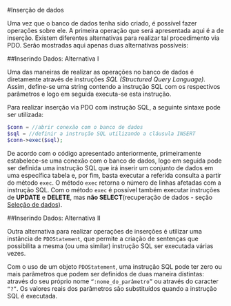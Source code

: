 #Inserção de dados

Uma vez que o banco de dados tenha sido criado, é possível fazer operações sobre ele. A primeira operação que será apresentada aqui é a de inserção. Existem diferentes alternativas para realizar tal procedimento via PDO. Serão mostradas aqui apenas duas alternativas possíveis:

##Inserindo Dados: Alternativa I

Uma das maneiras de realizar as operações no banco de dados é diretamente através de instruções *SQL (Structured Query Language)*. Assim, define-se uma string contendo a instrução SQL com os respectivos parâmetros e logo em seguida executa-se esta instrução. 

Para realizar inserção via PDO com instrução SQL, a seguinte sintaxe pode ser utilizada:

```php
$conn = //abrir conexão com o banco de dados
$sql = //definir a instrução SQL utilizando a cláusula INSERT
$conn->exec($sql);
```

De acordo com o código apresentado anteriormente, primeiramente estabelece-se uma conexão com o banco de dados, logo em seguida pode ser definida uma instrução SQL que irá inserir um conjunto de dados em uma específica tabela e, por fim, basta executar a referida consulta a partir do método `exec`. O método `exec` retorna o número de linhas afetadas com a instrução SQL. Com o método `exec` é possível também executar instruções de **UPDATE** e **DELETE**, mas **não SELECT**(recuperação de dados - seção [Seleção de dados](recupera-dados.md)). 

##Inserindo Dados: Alternativa II

Outra alternativa para realizar operações de inserções é utilizar uma instância de `PDOStatement`,  que permite a criação de sentenças que possibilita a mesma (ou uma similar) instrução SQL ser executada várias vezes. 

Com o uso de um objeto `PDOStatement`, uma instrução SQL pode ter zero ou mais parâmetros que podem ser definidos de duas maneira distintas: através do seu próprio nome `“:nome_do_parâmetro”` ou através do caracter `“?”`. Os valores reais dos parâmetros são substituídos quando a instrução SQL é executada. 
